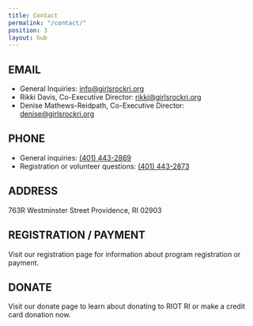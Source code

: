 ```yaml
---
title: Contact
permalink: "/contact/"
position: 3
layout: hub
---
```


## EMAIL
* General Inquiries: [info@girlsrockri.org](mailto:info@girlsrockri.org)
* Rikki Davis, Co-Executive Director: [rikki@girlsrockri.org](mailto:rikki@girlsrockri.org)
* Denise Mathews-Reidpath, Co-Executive Director: [denise@girlsrockri.org](mailto:denise@girlsrockri.org)

## PHONE
* General inquiries: [(401) 443-2869](tel:4014432869)
* Registration or volunteer questions: [(401) 443-2873](tel:4014432873)

## ADDRESS
763R Westminster Street
Providence, RI 02903

## REGISTRATION / PAYMENT
Visit our registration page for information about program registration or payment.

## DONATE
Visit our donate page to learn about donating to RIOT RI or make a credit card donation now.